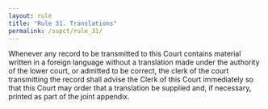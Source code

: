 ```yaml
---
layout: rule
title: "Rule 31. Translations"
permalink: /supct/rule_31/
---
```


Whenever any record to be transmitted to this Court contains material written in a foreign language without a translation made under the authority of the lower court, or admitted to be correct, the clerk of the court transmitting the record shall advise the Clerk of this Court immediately so that this Court may order that a translation be supplied and, if necessary, printed as part of the joint appendix.
